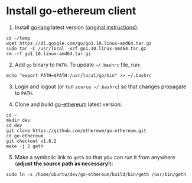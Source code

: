 Install go-ethereum client
==========================

1. Install [go-lang](https://golang.org) latest version ([original instructions](https://golang.org/doc/install)):
```
cd ~/temp
wget https://dl.google.com/go/go1.10.linux-amd64.tar.gz
sudo tar -C /usr/local -xzf go1.10.linux-amd64.tar.gz
rm -rf go1.10.linux-amd64.tar.gz
```

2. Add `go` binary to `PATH`. To update `~/.bashrc` file, run:
```
echo "export PATH=$PATH:/usr/local/go/bin" >> ~/.bashrc
```

3. Login and logout (or run `source ~/.bashrc`) so that changes propagate to `PATH`.

4. Clone and build [go-ethereum](https://github.com/ethereum/go-ethereum) latest version:
```
cd ~
mkdir dev
cd dev
git clone https://github.com/ethereum/go-ethereum.git
cd go-ethereum
git checkout v1.8.2
make -j 2 geth
```

5. Make a symbolic link to `geth` so that you can run it from anywhere (**adjust the source path as necessary!**):
```
sudo ln -s /home/ubuntu/dev/go-ethereum/build/bin/geth /usr/bin/geth
```

